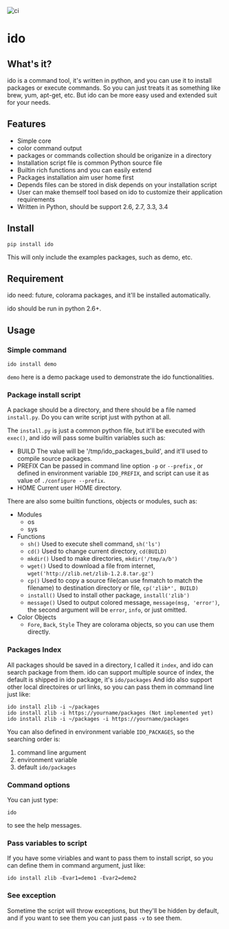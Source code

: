 ![ci](https://travis-ci.org/limodou/ido.svg?branch=master)

# ido

## What's it?

ido is a command tool, it's written in python, and you can use it to install packages or
execute commands. So you can just treats it as something like brew, yum, apt-get, etc.
But ido can be more easy used and extended suit for your needs.

## Features

* Simple core
* color command output
* packages or commands collection should be origanize in a directory
* Installation script file is common Python source file
* Builtin rich functions and you can easily extend
* Packages installation aim user home first
* Depends files can be stored in disk depends on your installation script
* User can make themself tool based on ido to customize their application requirements
* Written in Python, should be support 2.6, 2.7, 3.3, 3.4

## Install

```
pip install ido
```

This will only include the examples packages, such as demo, etc.

## Requirement

ido need: future, colorama packages, and it'll be installed automatically.

ido should be run in python 2.6+.

## Usage

### Simple command

```
ido install demo
```

`demo` here is a demo package used to demonstrate the ido functionalities.

### Package install script

A package should be a directory, and there should be a file named `install.py`.
Do you can write script just with python at all.

The `install.py` is just a common python file, but it'll be executed with `exec()`,
and ido will pass some builtin variables such as:

* BUILD The value will be '/tmp/ido_packages_build', and it'll used to compile source packages.
* PREFIX Can be passed in command line option `-p` or `--prefix` , or defined in environment
  variable `IDO_PREFIX`, and script can use it as value of `./configure --prefix`.
* HOME Current user HOME directory.

There are also some builtin functions, objects or modules, such as:

* Modules
    * os
    * sys
* Functions
    * `sh()` Used to execute shell command, `sh('ls')`
    * `cd()` Used to change current directory, `cd(BUILD)`
    * `mkdir()` Used to make directories, `mkdir('/tmp/a/b')`
    * `wget()` Used to download a file from internet, `wget('http://zlib.net/zlib-1.2.8.tar.gz')`
    * `cp()` Used to copy a source file(can use fnmatch to match the filename) to destination directory or file, `cp('zlib*', BUILD)`
    * `install()` Used to install other package, `install('zlib')`
    * `message()` Used to output colored message, `message(msg, 'error')`, the second argument
      will be `error`, `info`, or just omitted.
* Color Objects
    * `Fore`, `Back`, `Style` They are colorama objects, so you can use them directly.

### Packages Index

All packages should be saved in a directory, I called it `index`, and ido can search package from them. ido
can support multiple source of index, the default is shipped in ido package, it's `ido/packages`
And ido also support other local directoires or url links, so you can pass them in command
line just like:

```
ido install zlib -i ~/packages
ido install zlib -i https://yourname/packages (Not implemented yet)
ido install zlib -i ~/packages -i https://yourname/packages
```

You can also defined in environment variable `IDO_PACKAGES`, so the searching order is:

1. command line argument
1. environment variable
1. default `ido/packages`

### Command options

You can just type:

```
ido
```

to see the help messages.

### Pass variables to script

If you have some viriables and want to pass them to install script, so you can define them
in command argument, just like:

```
ido install zlib -Evar1=demo1 -Evar2=demo2
```

### See exception

Sometime the script will throw exceptions, but they'll be hidden by default, and if you want
to see them you can just pass `-v` to see them.